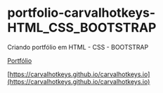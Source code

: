 # portfolio-carvalhotkeys-HTML_CSS_BOOTSTRAP
 Criando portfólio em HTML - CSS - BOOTSTRAP
 
 
[Portfólio](https://carvalhotkeys.github.io/portfolio-carvalhotkeys-HTML_CSS_BOOTSTRAP/)

[https://carvalhotkeys.github.io/carvalhotkeys.io](https://carvalhotkeys.github.io/carvalhotkeys.io)
